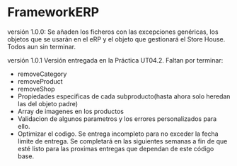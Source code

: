 # FrameworkERP

versión 1.0.0:
Se añaden los ficheros con las excepciones genéricas, los objetos que se usarán en el eRP
y el objeto que gestionará el Store House. Todos aun sin terminar.

versión 1.0.1
Versión entregada en la Práctica UT04.2. Faltan por terminar:
- removeCategory
- removeProduct
- removeShop
- Propiedades especificas de cada subproducto(hasta ahora solo heredan las del objeto padre)
- Array de imagenes en los productos
- Validacion de algunos parametros y los errores personalizados para ello.
- Optimizar el codigo.
Se entrega incompleto para no exceder la fecha limite de entrega. 
Se completará en las siguientes semanas a fin de que esté listo para las proximas entregas que dependan de este código base.
